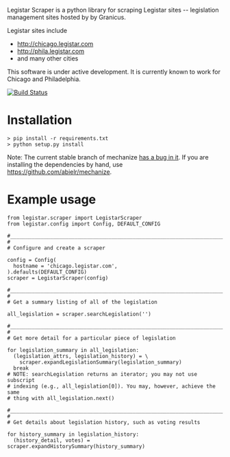 Legistar Scraper is a python library for scraping Legistar sites -- legislation management sites hosted by by Granicus.

Legistar sites include 
- http://chicago.legistar.com
- http://phila.legistar.com
- and many other cities

This software is under active development. It is currently known to work for Chicago and Philadelphia.

[![Build Status](https://travis-ci.org/fgregg/legistar-scrape.png?branch=master)](undefined)
# Installation
    > pip install -r requirements.txt
    > python setup.py install

Note: The current stable branch of mechanize [has a bug in it](https://github.com/jjlee/mechanize/pull/58). If
you are installing the dependencies by hand, use https://github.com/abielr/mechanize.

# Example usage

    from legistar.scraper import LegistarScraper
    from legistar.config import Config, DEFAULT_CONFIG

    #__________________________________________________________________________
    #
    # Configure and create a scraper

    config = Config(
      hostname = 'chicago.legistar.com',
    ).defaults(DEFAULT_CONFIG)
    scraper = LegistarScraper(config)

    #__________________________________________________________________________
    #
    # Get a summary listing of all of the legislation

    all_legislation = scraper.searchLegislation('')

    #__________________________________________________________________________
    #
    # Get more detail for a particular piece of legislation

    for legislation_summary in all_legislation:
      (legislation_attrs, legislation_history) = \
        scraper.expandLegislationSummary(legislation_summary)
      break
    # NOTE: searchLegislation returns an iterator; you may not use subscript
    # indexing (e.g., all_legislation[0]). You may, however, achieve the same
    # thing with all_legislation.next()

    #__________________________________________________________________________
    #
    # Get details about legislation history, such as voting results

    for history_summary in legislation_history:
      (history_detail, votes) = scraper.expandHistorySummary(history_summary)

